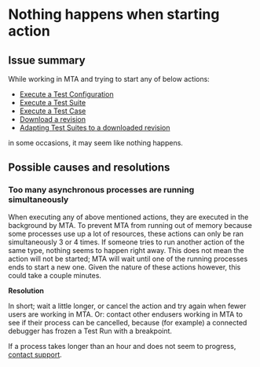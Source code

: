 # Nothing happens when starting action

## Issue summary

While working in MTA and trying to start any of below actions:
- [Execute a Test Configuration](../../../test-configuration#execute-a-test-configuration)
- [Execute a Test Suite](../../../test-suite#execute-a-test-suite)
- [Execute a Test Case](../../../test-case#execute-test-case)
- [Download a revision](../../../application-revision#change-the-application-revision-for-a-test-configuration)
- [Adapting Test Suites to a downloaded revision](../../../application-revision#adapt-test-suites-in-a-test-configuration-to-a-downloaded-application-revision)

in some occasions, it may seem like nothing happens.

## Possible causes and resolutions

### Too many asynchronous processes are running simultaneously

When executing any of above mentioned actions, they are executed in the background by MTA. To prevent MTA from running out of memory because some processes use up a lot of resources, these actions can only be ran simultaneously 3 or 4 times. If someone tries to run another action of the same type, nothing seems to happen right away. This does not mean the action will not be started; MTA will wait until one of the running processes ends to start a new one. Given the nature of these actions however, this could take a couple minutes.

**Resolution**

In short; wait a little longer, or cancel the action and try again when fewer users are working in MTA. Or: contact other endusers working in MTA to see if their process can be cancelled, because (for example) a connected debugger has frozen a Test Run with a breakpoint.

If a process takes longer than an hour and does not seem to progress, [contact support](mailto:support@menditect.com).